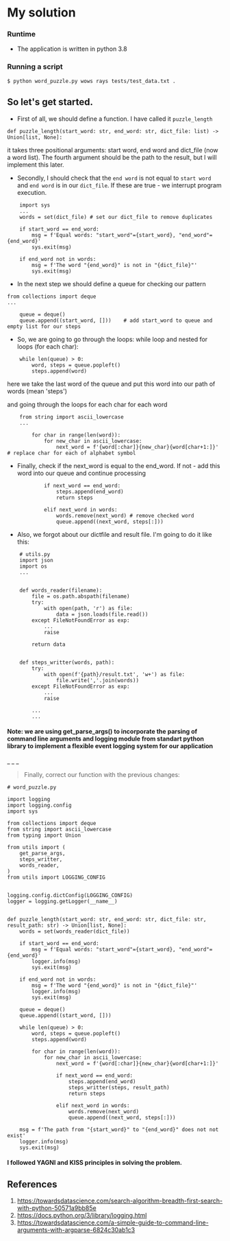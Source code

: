 # My solution
### Runtime
* The application is written in python 3.8
### Running a script
```
$ python word_puzzle.py wows rays tests/test_data.txt .
```
## So let's get started.
* First of all, we should define a function. I have called it `puzzle_length`

```
def puzzle_length(start_word: str, end_word: str, dict_file: list) -> Union[list, None]:
```

it takes three positional arguments: start word, end word and dict_file (now a word list). The fourth argument should be
the path to the result, but I will implement this later.

* Secondly, I should check that the `end word` is not equal to `start word` and `end word` is in our `dict_file`. If these are true - we interrupt program execution.

```
    import sys
    ...
    words = set(dict_file) # set our dict_file to remove duplicates

    if start_word == end_word:
        msg = f'Equal words: "start_word"={start_word}, "end_word"={end_word}'
        sys.exit(msg)

    if end_word not in words:
        msg = f'The word "{end_word}" is not in "{dict_file}"'
        sys.exit(msg)

```

* In the next step we should define a queue for checking our pattern

```
from collections import deque
...

    queue = deque()
    queue.append((start_word, []))    # add start_word to queue and empty list for our steps

```

* So, we are going to go through the loops: while loop and nested for loops (for each char):

```
    while len(queue) > 0:
        word, steps = queue.popleft()
        steps.append(word)
```
here we take the last word of the queue and put this word into our path of words (mean 'steps')

and going through the loops for each char for each word

```
    from string import ascii_lowercase
    ...

        for char in range(len(word)):
            for new_char in ascii_lowercase:
                next_word = f'{word[:char]}{new_char}{word[char+1:]}'   # replace char for each of alphabet symbol
```

* Finally, check if the next_word is equal to the end_word. If not - add this word into our queue and continue processing

```
            if next_word == end_word:
                steps.append(end_word)
                return steps

            elif next_word in words:
                words.remove(next_word) # remove checked word
                queue.append((next_word, steps[:]))
```

* Also, we forgot about our dictfile and result file. I'm going to do it like this:

```
    # utils.py
    import json
    import os
    ...


    def words_reader(filename):
        file = os.path.abspath(filename)
        try:
            with open(path, 'r') as file:
                data = json.loads(file.read())
        except FileNotFoundError as exp:
            ...
            raise

        return data


    def steps_writter(words, path):
        try:
            with open(f'{path}/result.txt', 'w+') as file:
                file.write(','.join(words))
        except FileNotFoundError as exp:
            ...
            raise
    
        ...
        ...
```
#### Note: we are using get_parse_args() to incorporate the parsing of command line arguments and logging module from standart python library to implement a flexible event logging system for our application
_
_
_
> Finally, correct our function with the previous changes:

```
# word_puzzle.py

import logging
import logging.config
import sys

from collections import deque
from string import ascii_lowercase
from typing import Union

from utils import (
    get_parse_args,
    steps_writter,
    words_reader,
)
from utils import LOGGING_CONFIG


logging.config.dictConfig(LOGGING_CONFIG)
logger = logging.getLogger(__name__)


def puzzle_length(start_word: str, end_word: str, dict_file: str, result_path: str) -> Union[list, None]:
    words = set(words_reader(dict_file))

    if start_word == end_word:
        msg = f'Equal words: "start_word"={start_word}, "end_word"={end_word}'
        logger.info(msg)
        sys.exit(msg)

    if end_word not in words:
        msg = f'The word "{end_word}" is not in "{dict_file}"'
        logger.info(msg)
        sys.exit(msg)

    queue = deque()
    queue.append((start_word, []))

    while len(queue) > 0:
        word, steps = queue.popleft()
        steps.append(word)

        for char in range(len(word)):
            for new_char in ascii_lowercase:
                next_word = f'{word[:char]}{new_char}{word[char+1:]}'

                if next_word == end_word:
                    steps.append(end_word)
                    steps_writter(steps, result_path)
                    return steps

                elif next_word in words:
                    words.remove(next_word)
                    queue.append((next_word, steps[:]))

    msg = f'The path from "{start_word}" to "{end_word}" does not not exist'
    logger.info(msg)
    sys.exit(msg)
```
#### I followed YAGNI and KISS principles in solving the problem.
## References
1. https://towardsdatascience.com/search-algorithm-breadth-first-search-with-python-50571a9bb85e
2. https://docs.python.org/3/library/logging.html
3. https://towardsdatascience.com/a-simple-guide-to-command-line-arguments-with-argparse-6824c30ab1c3
